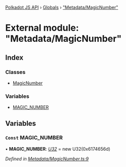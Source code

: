 [Polkadot JS API](../README.md) › [Globals](../globals.md) › ["Metadata/MagicNumber"](_metadata_magicnumber_.md)

# External module: "Metadata/MagicNumber"

## Index

### Classes

* [MagicNumber](../classes/_metadata_magicnumber_.magicnumber.md)

### Variables

* [MAGIC_NUMBER](_metadata_magicnumber_.md#const-magic_number)

## Variables

### `Const` MAGIC_NUMBER

• **MAGIC_NUMBER**: *[U32](../classes/_primitive_u32_.u32.md)* =  new U32(0x6174656d)

*Defined in [Metadata/MagicNumber.ts:9](https://github.com/polkadot-js/api/blob/cba5710fec/packages/types/src/Metadata/MagicNumber.ts#L9)*
